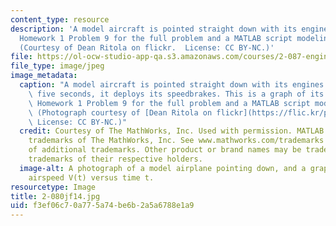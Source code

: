 ```yaml
---
content_type: resource
description: 'A model aircraft is pointed straight down with its engines off. See
  Homework 1 Problem 9 for the full problem and a MATLAB script modeling the solution.
  (Courtesy of Dean Ritola on flickr.  License: CC BY-NC.)'
file: https://ol-ocw-studio-app-qa.s3.amazonaws.com/courses/2-087-engineering-math-differential-equations-and-linear-algebra-fall-2014/f3ef06c70a775a74be6b2a5a6788e1a9_2-080jf14.jpg
file_type: image/jpeg
image_metadata:
  caption: "A model aircraft is pointed straight down with its engines off. After\
    \ five seconds, it deploys its speedbrakes. This is a graph of its velocity. See\
    \ Homework 1 Problem 9 for the full problem and a MATLAB script modeling the solution.\
    \ (Photograph courtesy of [Dean Ritola on flickr](https://flic.kr/p/8UGAcG).\_\
    \ License: CC BY-NC.)"
  credit: Courtesy of The MathWorks, Inc. Used with permission. MATLAB is a registered
    trademarks of The MathWorks, Inc. See www.mathworks.com/trademarks for a list
    of additional trademarks. Other product or brand names may be trademarks or registered
    trademarks of their respective holders.
  image-alt: A photograph of a model airplane pointing down, and a graph of the plane's
    airspeed V(t) versus time t.
resourcetype: Image
title: 2-080jf14.jpg
uid: f3ef06c7-0a77-5a74-be6b-2a5a6788e1a9
---
```

